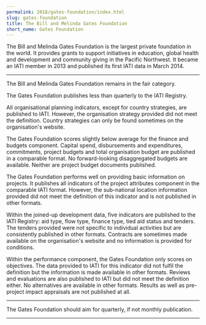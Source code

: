 ```yaml
---
permalink: 2018/gates-foundation/index.html
slug: gates-foundation
title: The Bill and Melinda Gates Foundation
short_name: Gates Foundation
---
```


The Bill and Melinda Gates Foundation is the largest private foundation in the world. It provides grants to support initiatives in education, global health and development and community giving in the Pacific Northwest. It became an IATI member in 2013 and published its first IATI data in March 2014.

---

The Bill and Melinda Gates Foundation remains in the fair category.

The Gates Foundation publishes less than quarterly to the IATI Registry. 

All organisational planning indicators, except for country strategies, are published to IATI. However, the organisation strategy provided did not meet the definition. Country strategies can only be found sometimes on the organisation's website. 

The Gates Foundation scores slightly below average for the finance and budgets component. Capital spend, disbursements and expenditures, commitments, project budgets and total organisation budget are published in a comparable format. No forward-looking disaggregated budgets are available. Neither are project budget documents published.

The Gates Foundation performs well on providing basic information on projects. It publishes all indicators of the project attributes component in the comparable IATI format. However, the sub-national location information provided did not meet the definition of this indicator and is not published in other formats. 

Within the joined-up development data, five indicators are published to the IATI Registry: aid type, flow type, finance type, tied aid status and tenders. The tenders provided were not specific to individual activities but are consistently published in other formats. Contracts are sometimes made available on the organisation's website and no information is provided for conditions. 

Within the performance component, the Gates Foundation only scores on objectives. The data provided to IATI for this indicator did not fulfil the definition but the information is made available in other formats. Reviews and evaluations are also published to IATI but did not meet the definition either. No alternatives are available in other formats. Results as well as pre-project impact appraisals are not published at all. 


---

The Gates Foundation should aim for quarterly, if not monthly publication.

---
